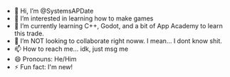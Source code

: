 - 👋 Hi, I’m @SystemsAPDate
- 👀 I’m interested in learning how to make games
- 🌱 I’m currently learning C++, Godot, and a bit of App Academy to learn this trade.
- 💞️ I’m NOT looking to collaborate right noww. I mean... I dont know shit.
- 📫 How to reach me... idk, just msg me
- 😄 Pronouns: He/Him
- ⚡ Fun fact: I'm new!

<!---
SystemsAPDate/SystemsAPDate is a ✨ special ✨ repository because its `README.md` (this file) appears on your GitHub profile.
You can click the Preview link to take a look at your changes.
--->

